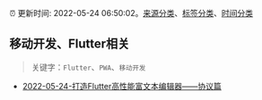 :alarm_clock: 更新时间: 2022-05-24 06:50:02。[来源分类](../README.md)、[标签分类](../TAGS.md)、[时间分类](../TIMELINE.md)

## 移动开发、Flutter相关


> 关键字：`Flutter`、`PWA`、`移动开发`



- [2022-05-24-打造Flutter高性能富文本编辑器——协议篇](https://toutiao.io/k/44f8gbz) 